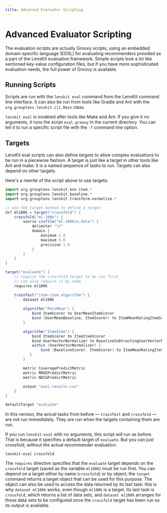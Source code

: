 ```yaml
---
title: Advanced Evaluator Scripting
---
```


# Advanced Evaluator Scripting

The evaluation scripts are actually Groovy scripts, using an embedded
domain-specific language (EDSL) for evaluating recommenders provided as a part
of the LensKit evaluation framework.  Simple scripts look a lot like sectioned
key-value configuration files, but if you have more sophisticated evaluation
needs, the full power of Groovy is available.

## Running Scripts

Scripts are run with the `lenskit eval` command from the LensKit command line
interface.  It can also be run from tools like Gradle and Ant with the
`org.grouplens.lenskit.cli.Main` class.

`lenskit eval` is modeled after tools like Make and Ant.  If you give it no
arguments, it runs the script `eval.groovy` in the current directory.  You can
tell it to run a specific script file with the `-f` command line option.

## Targets

LensKit eval scripts can also define *targets* to allow complex evaluations to be run in a piecewise fashion.  A target is just like a target in other tools like Ant and make: it is a named sequence of tasks to run.  Targets can also depend on other targets.

Here's a rewrite of the script above to use targets:

~~~groovy
import org.grouplens.lenskit.knn.item.*
import org.grouplens.lenskit.baseline.*
import org.grouplens.lenskit.transform.normalize.*

// use the target method to define a target
def ml100k = target("crossfold") {
    crossfold("ml-100k") {
        source csvfile("ml-100k/u.data") {
            delimiter "\t"
            domain {
                minimum 1.0
                maximum 5.0
                precision 1.0
            }
        }
    }
}

target("evaluate") {
    // require the crossfold target to be run first
    // can also require it by name
    requires ml100k

    trainTest("item-item algorithm") {
        dataset ml100k
   
        algorithm("PersMean") {
            bind ItemScorer to UserMeanItemScorer
            bind (UserMeanBaseline, ItemScorer) to ItemMeanRatingItemScorer
        }

        algorithm("ItemItem") {
            bind ItemScorer to ItemItemScorer
            bind UserVectorNormalizer to BaselineSubtractingUserVectorNormalizer
            within (UserVectorNormalizer) {
                bind (BaselineScorer, ItemScorer) to ItemMeanRatingItemScorer
           }
        }

        metric CoveragePredictMetric
        metric RMSEPredictMetric
        metric NDCGPredictMetric

        output "eval-results.csv"
    }
}

defaultTarget "evaluate"
~~~

In this version, the actual tasks from before — `trainTest` and `crossfold` — are not run immediately.  They are run when the targets containing them are run.

If you run `lenskit-eval` with no arguments, this script will run as before.  That is because it specifies a default target of `evaluate`.  But you can just crossfold, without the actual recommender evaluation:

    lenskit-eval crossfold

The `requires` directive specifies that the `evaluate` target depends on the `crossfold` target (saved as the variable `ml100k`) must be run first.  You can depend on a target either by name (`crossfold`) or by object; the `target` command returns a target object that can be used for this purpose.  The object can also be used to access the data returned by its last task: this is why `dataset ml100k` works, even though `ml100k` is a target.  Its last task is `crossfold`, which returns a list of data sets, and `dataset ml100k` arranges for these data sets to be configured once the `crossfold` target has been run so its output is available.
